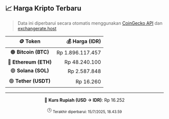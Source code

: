 

<!-- HARGA_KRIPTO -->
## 📈 Harga Kripto Terbaru

> Data ini diperbarui secara otomatis menggunakan [CoinGecko API](https://www.coingecko.com/) dan [exchangerate.host](https://exchangerate.host/)

<div align="center">

| 🪙 Token | 💰 Harga (IDR) |
|:------:|---------------:|
| 🟠 **Bitcoin (BTC)**   | Rp 1.896.117.457 |
| 🔵 **Ethereum (ETH)**  | Rp 48.240.100 |
| 🟣 **Solana (SOL)**    | Rp 2.587.848 |
| 🟢 **Tether (USDT)**   | Rp 16.260 |

---

💱 **Kurs Rupiah (USD → IDR)**: Rp 16.252

🕒 <sub>Terakhir diperbarui: 15/7/2025, 18.43.59</sub>

</div>
<!-- /HARGA_KRIPTO -->